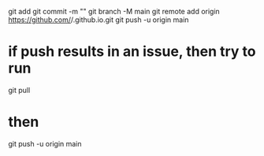 git add <filename>
git commit -m "<comment>"
git branch -M main
git remote add origin https://github.com/<username>/<username>.github.io.git
git push -u origin main



# if push results in an issue, then try to run
git pull
# then
git push -u origin main



